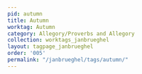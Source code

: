 ```yaml
---
pid: autumn
title: Autumn
worktag: Autumn
category: Allegory/Proverbs and Allegory
collection: worktags_janbrueghel
layout: tagpage_janbrueghel
order: '005'
permalink: "/janbrueghel/tags/autumn/"
---
```

